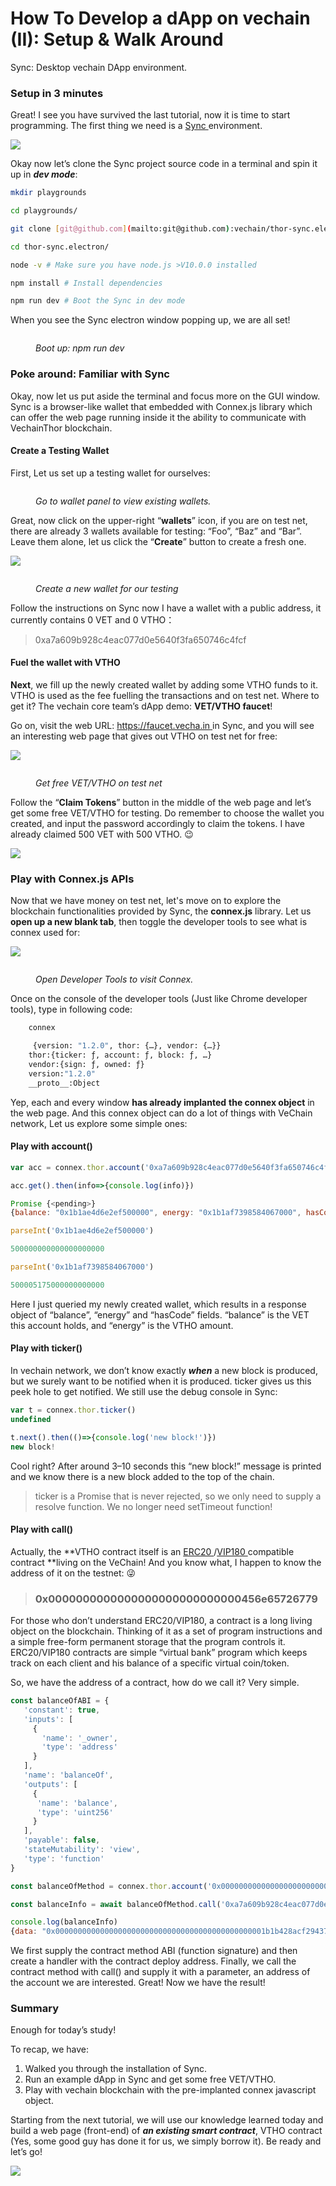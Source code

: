 # How To Develop a dApp on vechain (II): Setup & Walk Around

Sync: Desktop vechain DApp environment.

### Setup in 3 minutes <a href="#setup-in-3-minutes" id="setup-in-3-minutes"></a>

Great! I see you have survived the last tutorial, now it is time to start programming. The first thing we need is a [Sync ](https://env.vechain.org/)environment.

![](https://cdn-images-1.medium.com/max/2000/1\*7FfxBwANrBsplfl3DYzDgw.jpeg)

Okay now let’s clone the Sync project source code in a terminal and spin it up in _**dev mode**_:

```bash
mkdir playgrounds

cd playgrounds/

git clone [git@github.com](mailto:git@github.com):vechain/thor-sync.electron.git

cd thor-sync.electron/

node -v # Make sure you have node.js >V10.0.0 installed

npm install # Install dependencies

npm run dev # Boot the Sync in dev mode
```

When you see the Sync electron window popping up, we are all set!

<figure><img src="https://cdn-images-1.medium.com/max/4744/1*FacLnaprgduDltjvHP4w_w.png" alt=""><figcaption><p><em>Boot up: npm run dev</em></p></figcaption></figure>

### Poke around: Familiar with Sync <a href="#poke-around-familiar-with-sync" id="poke-around-familiar-with-sync"></a>

Okay, now let us put aside the terminal and focus more on the GUI window. Sync is a browser-like wallet that embedded with Connex.js library which can offer the web page running inside it the ability to communicate with VechainThor blockchain.

#### Create a Testing Wallet <a href="#create-a-testing-wallet" id="create-a-testing-wallet"></a>

First, Let us set up a testing wallet for ourselves:

<figure><img src="https://cdn-images-1.medium.com/max/7080/1*vfVH2dlr_32_sno4-0HZLg.jpeg" alt=""><figcaption><p><em>Go to wallet panel to view existing wallets.</em></p></figcaption></figure>

Great, now click on the upper-right “**wallets**” icon, if you are on test net, there are already 3 wallets available for testing: “Foo”, “Baz” and “Bar”. Leave them alone, let us click the “**Create**” button to create a fresh one.

![](https://cdn-images-1.medium.com/max/6400/1\*etIhDSEXvDyHw1FpSY-vqA.jpeg)

<figure><img src="https://cdn-images-1.medium.com/max/6400/1*UOXWEwByxWJPIOaLlkwq5A.jpeg" alt=""><figcaption><p><em>Create a new wallet for our testing</em></p></figcaption></figure>

Follow the instructions on Sync now I have a wallet with a public address, it currently contains 0 VET and 0 VTHO：

> 0xa7a609b928c4eac077d0e5640f3fa650746c4fcf

#### Fuel the wallet with VTHO <a href="#fuel-the-wallet-with-vtho" id="fuel-the-wallet-with-vtho"></a>

**Next**, we fill up the newly created wallet by adding some VTHO funds to it. VTHO is used as the fee fuelling the transactions and on test net. Where to get it? The vechain core team’s dApp demo: **VET/VTHO faucet**!

Go on, visit the web URL: [https://faucet.vecha.in ](https://faucet.vecha.in/)in Sync, and you will see an interesting web page that gives out VTHO on test net for free:

![](https://cdn-images-1.medium.com/max/7272/1\*ZgEaFQRNUevnW0VWE6TuDA.jpeg)

<figure><img src="https://cdn-images-1.medium.com/max/7320/1*nNP5RYNvqjgEsJpSo78QPw.jpeg" alt=""><figcaption><p><em>Get free VET/VTHO on test net</em></p></figcaption></figure>

Follow the “**Claim Tokens**” button in the middle of the web page and let’s get some free VET/VTHO for testing. Do remember to choose the wallet you created, and input the password accordingly to claim the tokens. I have already claimed 500 VET with 500 VTHO. 😉

![](https://cdn-images-1.medium.com/max/2000/1\*tMo5kR-BoY9ATD7AEb1XxA.jpeg)

### **Play with Connex.js APIs** <a href="#play-with-connex-js-apis" id="play-with-connex-js-apis"></a>

Now that we have money on test net, let's move on to explore the blockchain functionalities provided by Sync, the **connex.js** library. Let us **open up a new blank tab**, then toggle the developer tools to see what is connex used for:

![](https://cdn-images-1.medium.com/max/3540/1\*hFt55F2\_aQAvRs6FhOgpng.png)

<figure><img src="https://cdn-images-1.medium.com/max/6968/1*ewTOVmlV7wzA4khlgxN-7Q.jpeg" alt=""><figcaption><p><em>Open Developer Tools to visit Connex.</em></p></figcaption></figure>

Once on the console of the developer tools (Just like Chrome developer tools), type in following code:

```bash
    connex

     {version: "1.2.0", thor: {…}, vendor: {…}}
    thor:{ticker: ƒ, account: ƒ, block: ƒ, …}
    vendor:{sign: ƒ, owned: ƒ}
    version:"1.2.0"
    __proto__:Object
```

Yep, each and every window **has already implanted** **the connex object** in the web page. And this connex object can do a lot of things with VeChain network, Let us explore some simple ones:

#### Play with account() <a href="#play-with-account" id="play-with-account"></a>

```javascript
var acc = connex.thor.account('0xa7a609b928c4eac077d0e5640f3fa650746c4fcf')

acc.get().then(info=>{console.log(info)})

Promise {<pending>}
{balance: "0x1b1ae4d6e2ef500000", energy: "0x1b1af7398584067000", hasCode: false}

parseInt('0x1b1ae4d6e2ef500000') 

500000000000000000000

parseInt('0x1b1af7398584067000')

500005175000000000000
```

Here I just queried my newly created wallet, which results in a response object of “balance”, “energy” and “hasCode” fields. “balance” is the VET this account holds, and “energy” is the VTHO amount.

#### Play with ticker() <a href="#play-with-ticker" id="play-with-ticker"></a>

In vechain network, we don’t know exactly _**when**_ a new block is produced, but we surely want to be notified when it is produced. ticker gives us this peek hole to get notified. We still use the debug console in Sync:

```javascript
var t = connex.thor.ticker()
undefined

t.next().then(()=>{console.log('new block!')})
new block!
```

Cool right? After around 3–10 seconds this “new block!” message is printed and we know there is a new block added to the top of the chain.

> ticker is a Promise that is never rejected, so we only need to supply a resolve function. We no longer need setTimeout function!

#### Play with call() <a href="#play-with-call" id="play-with-call"></a>

Actually, the \*\*VTHO contract itself is an [ERC20 ](https://en.wikipedia.org/wiki/ERC-20)/[VIP180 ](https://github.com/vechain/VIPs/blob/master/VIP-180-EN.md)compatible contract \*\*living on the VeChain! And you know what, I happen to know the address of it on the testnet: 😜

> ### 0x0000000000000000000000000000456e65726779 <a href="#id-0x0000000000000000000000000000456e65726779" id="id-0x0000000000000000000000000000456e65726779"></a>

For those who don’t understand ERC20/VIP180, a contract is a long living object on the blockchain. Thinking of it as a set of program instructions and a simple free-form permanent storage that the program controls it. ERC20/VIP180 contracts are simple “virtual bank” program which keeps track on each client and his balance of a specific virtual coin/token.

So, we have the address of a contract, how do we call it? Very simple.

```javascript
const balanceOfABI = {
   'constant': true,
   'inputs': [
     { 
       'name': '_owner',
       'type': 'address'
     }
   ],    
   'name': 'balanceOf',
   'outputs': [
     { 
      'name': 'balance',
      'type': 'uint256'
     }
   ],
   'payable': false,
   'stateMutability': 'view',
   'type': 'function'
}

const balanceOfMethod = connex.thor.account('0x0000000000000000000000000000456e65726779').method(balanceOfABI)

const balanceInfo = await balanceOfMethod.call('0xa7a609b928c4eac077d0e5640f3fa650746c4fcf')

console.log(balanceInfo)
{data: "0x00000000000000000000000000000000000000000000001b1b428acf29437000", events: Array(0), transfers: Array(0), gasUsed: 870, reverted: false, …}
```

We first supply the contract method ABI (function signature) and then create a handler with the contract deploy address. Finally, we call the contract method with call() and supply it with a parameter, an address of the account we are interested. Great! Now we have the result!

### Summary <a href="#summary" id="summary"></a>

Enough for today’s study!

To recap, we have:

1. Walked you through the installation of Sync.
2. Run an example dApp in Sync and get some free VET/VTHO.
3. Play with vechain blockchain with the pre-implanted connex javascript object.

Starting from the next tutorial, we will use our knowledge learned today and build a web page (front-end) of _**an existing smart contract**_, VTHO contract (Yes, some good guy has done it for us, we simply borrow it). Be ready and let’s go!

![](https://cdn-images-1.medium.com/max/2000/1\*4qhRKktZlKxSxo70EH78Gw.jpeg)
